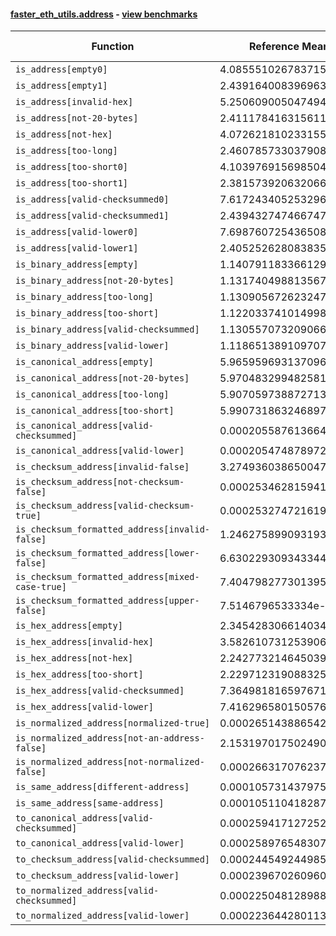 #### [faster_eth_utils.address](https://github.com/BobTheBuidler/faster-eth-utils/blob/renovate/mypy-1.x/faster_eth_utils/address.py) - [view benchmarks](https://github.com/BobTheBuidler/faster-eth-utils/blob/renovate/mypy-1.x/benchmarks/test_address_benchmarks.py)

| Function | Reference Mean | Faster Mean | % Change | Speedup (%) | x Faster | Faster |
|----------|---------------|-------------|----------|-------------|----------|--------|
| `is_address[empty0]` | 4.085551026783715e-05 | 2.919364686051535e-05 | 28.54% | 39.95% | 1.40x | ✅ |
| `is_address[empty1]` | 2.4391640083969634e-05 | 7.4709987396125275e-06 | 69.37% | 226.48% | 3.26x | ✅ |
| `is_address[invalid-hex]` | 5.250609005047494e-05 | 4.158046256296364e-05 | 20.81% | 26.28% | 1.26x | ✅ |
| `is_address[not-20-bytes]` | 2.4111784163156114e-05 | 7.362429074283899e-06 | 69.47% | 227.50% | 3.27x | ✅ |
| `is_address[not-hex]` | 4.0726218102331554e-05 | 2.8847191883705275e-05 | 29.17% | 41.18% | 1.41x | ✅ |
| `is_address[too-long]` | 2.460785733037908e-05 | 7.377717472886618e-06 | 70.02% | 233.54% | 3.34x | ✅ |
| `is_address[too-short0]` | 4.103976915698504e-05 | 2.8800048360225335e-05 | 29.82% | 42.50% | 1.42x | ✅ |
| `is_address[too-short1]` | 2.381573920632066e-05 | 7.342169275707594e-06 | 69.17% | 224.37% | 3.24x | ✅ |
| `is_address[valid-checksummed0]` | 7.617243405253296e-05 | 6.583893358463343e-05 | 13.57% | 15.70% | 1.16x | ✅ |
| `is_address[valid-checksummed1]` | 2.4394327474667474e-05 | 7.445672999217494e-06 | 69.48% | 227.63% | 3.28x | ✅ |
| `is_address[valid-lower0]` | 7.698760725436508e-05 | 6.620577690892609e-05 | 14.00% | 16.29% | 1.16x | ✅ |
| `is_address[valid-lower1]` | 2.4052526280838356e-05 | 7.431809540859555e-06 | 69.10% | 223.64% | 3.24x | ✅ |
| `is_binary_address[empty]` | 1.1407911833661297e-05 | 6.977988934583939e-06 | 38.83% | 63.48% | 1.63x | ✅ |
| `is_binary_address[not-20-bytes]` | 1.1317404988135675e-05 | 6.980021890746325e-06 | 38.32% | 62.14% | 1.62x | ✅ |
| `is_binary_address[too-long]` | 1.1309056726232477e-05 | 6.9955784588350245e-06 | 38.14% | 61.66% | 1.62x | ✅ |
| `is_binary_address[too-short]` | 1.1220337410149985e-05 | 7.114804227644111e-06 | 36.59% | 57.70% | 1.58x | ✅ |
| `is_binary_address[valid-checksummed]` | 1.1305570732090663e-05 | 6.962279960462546e-06 | 38.42% | 62.38% | 1.62x | ✅ |
| `is_binary_address[valid-lower]` | 1.1186513891097071e-05 | 7.07455642212877e-06 | 36.76% | 58.12% | 1.58x | ✅ |
| `is_canonical_address[empty]` | 5.965959693137096e-06 | 3.815040949216161e-06 | 36.05% | 56.38% | 1.56x | ✅ |
| `is_canonical_address[not-20-bytes]` | 5.970483299482581e-06 | 3.7831270763566553e-06 | 36.64% | 57.82% | 1.58x | ✅ |
| `is_canonical_address[too-long]` | 5.907059738872713e-06 | 3.803036718746928e-06 | 35.62% | 55.32% | 1.55x | ✅ |
| `is_canonical_address[too-short]` | 5.990731863246897e-06 | 3.7850041110001884e-06 | 36.82% | 58.28% | 1.58x | ✅ |
| `is_canonical_address[valid-checksummed]` | 0.0002055876136643461 | 7.364015515681327e-05 | 64.18% | 179.18% | 2.79x | ✅ |
| `is_canonical_address[valid-lower]` | 0.00020547487897211523 | 7.380967100197992e-05 | 64.08% | 178.38% | 2.78x | ✅ |
| `is_checksum_address[invalid-false]` | 3.2749360386500472e-06 | 2.1968283310102434e-06 | 32.92% | 49.08% | 1.49x | ✅ |
| `is_checksum_address[not-checksum-false]` | 0.0002534628159411024 | 8.592011952940642e-05 | 66.10% | 195.00% | 2.95x | ✅ |
| `is_checksum_address[valid-checksum-true]` | 0.0002532747216199104 | 8.562550400317153e-05 | 66.19% | 195.79% | 2.96x | ✅ |
| `is_checksum_formatted_address[invalid-false]` | 1.2462758990931938e-05 | 8.967132117337721e-06 | 28.05% | 38.98% | 1.39x | ✅ |
| `is_checksum_formatted_address[lower-false]` | 6.630229309343344e-05 | 5.004504502797788e-05 | 24.52% | 32.49% | 1.32x | ✅ |
| `is_checksum_formatted_address[mixed-case-true]` | 7.404798277301395e-05 | 5.945188198891334e-05 | 19.71% | 24.55% | 1.25x | ✅ |
| `is_checksum_formatted_address[upper-false]` | 7.5146796533334e-05 | 5.914382830078052e-05 | 21.30% | 27.06% | 1.27x | ✅ |
| `is_hex_address[empty]` | 2.345428306614034e-05 | 1.8452579860578755e-05 | 21.33% | 27.11% | 1.27x | ✅ |
| `is_hex_address[invalid-hex]` | 3.582610731253906e-05 | 2.8659084465012063e-05 | 20.01% | 25.01% | 1.25x | ✅ |
| `is_hex_address[not-hex]` | 2.2427732146450397e-05 | 1.8387092790273073e-05 | 18.02% | 21.98% | 1.22x | ✅ |
| `is_hex_address[too-short]` | 2.2297123190883255e-05 | 1.8686227101872654e-05 | 16.19% | 19.32% | 1.19x | ✅ |
| `is_hex_address[valid-checksummed]` | 7.364981816597671e-05 | 6.535345337760645e-05 | 11.26% | 12.69% | 1.13x | ✅ |
| `is_hex_address[valid-lower]` | 7.416296580150576e-05 | 6.597073970207685e-05 | 11.05% | 12.42% | 1.12x | ✅ |
| `is_normalized_address[normalized-true]` | 0.00026514388654259516 | 0.00010439590026381616 | 60.63% | 153.98% | 2.54x | ✅ |
| `is_normalized_address[not-an-address-false]` | 2.1531970175024903e-05 | 1.4416004927584068e-05 | 33.05% | 49.36% | 1.49x | ✅ |
| `is_normalized_address[not-normalized-false]` | 0.00026631707623731737 | 0.00010426467469365288 | 60.85% | 155.42% | 2.55x | ✅ |
| `is_same_address[different-address]` | 0.00010573143797563854 | 4.1249602007032865e-05 | 60.99% | 156.32% | 2.56x | ✅ |
| `is_same_address[same-address]` | 0.00010511041828766365 | 4.1024126698284885e-05 | 60.97% | 156.22% | 2.56x | ✅ |
| `to_canonical_address[valid-checksummed]` | 0.0002594171272520169 | 7.866061563415923e-05 | 69.68% | 229.79% | 3.30x | ✅ |
| `to_canonical_address[valid-lower]` | 0.0002589765483070306 | 7.856234034007607e-05 | 69.66% | 229.64% | 3.30x | ✅ |
| `to_checksum_address[valid-checksummed]` | 0.000244549244985634 | 7.578260663355283e-05 | 69.01% | 222.70% | 3.23x | ✅ |
| `to_checksum_address[valid-lower]` | 0.00023967026096082658 | 7.567313313415414e-05 | 68.43% | 216.72% | 3.17x | ✅ |
| `to_normalized_address[valid-checksummed]` | 0.0002250481289883773 | 6.910217222218149e-05 | 69.29% | 225.67% | 3.26x | ✅ |
| `to_normalized_address[valid-lower]` | 0.00022364428011385128 | 6.989633982124811e-05 | 68.75% | 219.97% | 3.20x | ✅ |
